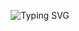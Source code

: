 <p align="center">
  <img src="https://readme-typing-svg.herokuapp.com?font=Syne&size=40&duration=2500&pause=1000&center=true&vCenter=true&width=600&height=70&lines=Hi+!+👋+I'm+Aurélien+Moignet;I'm+a+passionate+developer+💻" alt="Typing SVG" />
</p>
